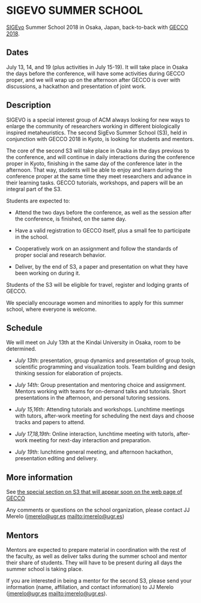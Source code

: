 # SIGEVO     SUMMER     SCHOOL

[SIGEvo](https://sigevo.org) Summer School 2018 in Osaka, Japan, back-to-back with
[GECCO 2018](http://gecco-2018.sigevo.org/). 

## Dates

July 13, 14, and 19 (plus activities in July 15-19). It will take
place in Osaka the days before the conference, will have some
activities during GECCO proper, and we will wrap up on the afternoon
after GECCO is over with discussions, a hackathon and presentation of
joint work.

## Description

SIGEVO is a special interest group of ACM always looking for new ways
to enlarge the community of researchers working in different
biologically inspired metaheuristics. The second SigEvo Summer School
(S3), held in conjunction with GECCO 2018 in Kyoto, is looking for
students and mentors.

The core of the second S3 will take place in Osaka in the days
previous to the conference, and will continue in daily interactions
during the conference proper in Kyoto, finishing in the same day of
the conference later in the afternoon. That way, students will be able
to enjoy and learn during the conference proper at the same time they
meet researchers and advance in their learning tasks. GECCO tutorials,
workshops, and papers will be an integral part of the S3.


Students are expected to:

- Attend the two days before the conference, as well as the session after the conference, is finished, on the same day.

- Have a valid registration to GECCO itself, plus a small fee to  participate in the school.

- Cooperatively work on an assignment and follow the standards of
    proper social and research behavior.
	
- Deliver, by the end of S3, a paper and presentation on what they
  have been working on during it. 

Students of the S3 will be eligible for travel, register and lodging
grants of GECCO.

We specially encourage women and minorities to apply for this summer
school, where everyone is welcome. 

## Schedule

We will meet on July 13th at the Kindai University in Osaka, room to
be determined.

- *July 13th*: presentation, group dynamics and presentation of group
  tools, scientific programming and visualization tools. Team building
  and design thinking session for elaboration of projects.

- *July 14th*: Group presentation and mentoring choice and
  assignment. Mentors working with teams for on-demand talks and
  tutorials. Short presentations in the afternoon, and personal
  tutoring sessions.
- *July 15,16th*: Attending tutorials and workshops. Lunchtime
  meetings with tutors, after-work meeting for scheduling the next
  days and choose tracks and papers to attend.
- *July 17,18,19th*: Online interaction, lunchtime meeting with
  tutorls, after-work meeting for next-day interaction and
  preparation.
- *July 19th*: lunchtime general meeting, and afternoon hackathon,
  presentation editing and delivery.

## More information

See
[the special section on S3 that will appear soon on the web page of GECCO](http://gecco-2018.sigevo.org/index.html/Summer+School)

Any comments or questions on the school organization, please contact
JJ Merelo (jmerelo@ugr.es <mailto:jmerelo@ugr.es>)

## Mentors

Mentors are expected to prepare material in coordination with the rest
of the faculty, as well as deliver talks during the summer school and
mentor their share of students. They will have to be present during
all days the summer school is taking place. 

If you are interested in being a mentor for the second S3, please send
your information (name, affiliation, and contact information) to JJ
Merelo (jmerelo@ugr.es <mailto:jmerelo@ugr.es>).
